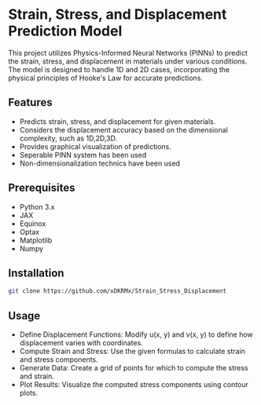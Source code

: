 # Strain, Stress, and Displacement Prediction Model

This project utilizes Physics-Informed Neural Networks (PINNs) to predict the strain, stress, and displacement in materials under various conditions. The model is designed to handle 1D and 2D cases, incorporating the physical principles of Hooke's Law for accurate predictions.

## Features
- Predicts strain, stress, and displacement for given materials.
- Considers the displacement accuracy based on the dimensional complexity, such as 1D,2D,3D.
- Provides graphical visualization of predictions.
- Seperable PINN system has been used
- Non-dimensionalization technics have been used
  
## Prerequisites
- Python 3.x
- JAX
- Equinox
- Optax
- Matplotlib
- Numpy

## Installation
```bash
git clone https://github.com/xDKRMx/Strain_Stress_Displacement
```
## Usage
- Define Displacement Functions: Modify u(x, y) and v(x, y) to define how displacement varies with coordinates.
- Compute Strain and Stress: Use the given formulas to calculate strain and stress components.
- Generate Data: Create a grid of points for which to compute the stress and strain.
- Plot Results: Visualize the computed stress components using contour plots.
